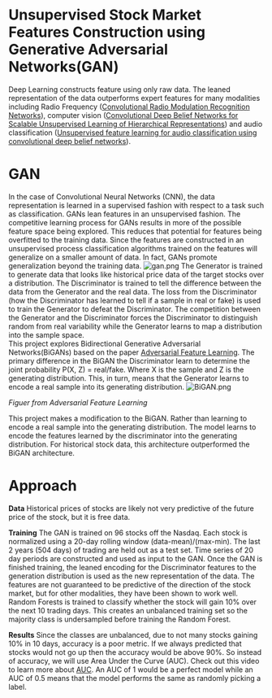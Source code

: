 # Unsupervised Stock Market Features Construction using Generative Adversarial Networks(GAN)
Deep Learning constructs feature using only raw data. The leaned representation of the data outperforms expert features for many modalities including Radio Frequency ([Convolutional Radio Modulation Recognition Networks](https://arxiv.org/pdf/1602.04105.pdf)), computer vision ([Convolutional Deep Belief Networks for Scalable Unsupervised Learning of Hierarchical Representations](https://www.cs.princeton.edu/~rajeshr/papers/icml09-ConvolutionalDeepBeliefNetworks.pdf)) and audio classification ([Unsupervised feature learning for audio classification using convolutional deep belief networks](http://www.robotics.stanford.edu/~ang/papers/nips09-AudioConvolutionalDBN.pdf)). 
# GAN 
In the case of Convolutional Neural Networks (CNN), the data representation is learned in a supervised fashion with respect to a task such as classification. GANs lean features in an unsupervised fashion. The competitive learning process for GANs results in more of the possible feature space being explored. This reduces that potential for features being overfitted to the training data. Since the features are constructed in an unsupervised process classification algorithms trained on the features will generalize on a smaller amount of data. In fact, GANs promote generalization beyond the training data. 
![gan.png]({{site.baseurl}}/media/gan.png)
The Generator is trained to generate data that looks like historical price data of the target stocks over a distribution. The Discriminator is trained to tell the difference between the data from the Generator and the real data. The loss from the Discriminator (how the Discriminator has learned to tell if a sample in real or fake) is used to train the Generator to defeat the Discriminator. The competition between the Generator and the Discriminator forces the Discriminator to distinguish random from real variability while the Generator learns to map a distribution into the sample space.    
This project explores Bidirectional Generative Adversarial Networks(BiGANs) based on the paper [Adversarial Feature Learning](https://arxiv.org/pdf/1605.09782.pdf). The primary difference in the BiGAN the Discriminator learn to determine the joint probability P(X, Z) = real/fake. Where X is the sample and Z is the generating distribution. This, in turn, means that the Generator learns to encode a real sample into its generating distribution.  ![BiGAN.png]({{site.baseurl}}/media/BiGAN.png)

*Figuer from Adversarial Feature Learning*


This project makes a modification to the BiGAN. Rather than learning to encode a real sample into the generating distribution. The model learns to encode the features learned by the discriminator into the generating distribution. For historical stock data, this architecture outperformed the BiGAN architecture. 
# Approach 

**Data**
Historical prices of stocks are likely not very predictive of the future price of the stock, but it is free data. 

**Training**
The GAN is trained on 96 stocks off the Nasdaq. Each stock is normalized using a 20-day rolling window (data-mean)/(max-min). The last 2 years (504 days) of trading are held out as a test set. Time series of 20 day periods are constructed and used as input to the GAN. Once the GAN is finished training, the leaned encoding for the Discriminator features to the generation distribution is used as the new representation of the data. The features are not guaranteed to be predictive of the direction of the stock market, but for other modalities, they have been shown to work well. Random Forests is trained to classify whether the stock will gain 10% over the next 10 trading days. This creates an unbalanced training set so the majority class is undersampled before training the Random Forest. 

**Results**
Since the classes are unbalanced, due to not many stocks gaining 10% in 10 days, accuracy is a poor metric. If we always predicted that stocks would not go up then the accuracy would be above 90%. So instead of accuracy, we will use Area Under the Curve (AUC). Check out this video to learn more about [AUC](http://www.dataschool.io/roc-curves-and-auc-explained/). An AUC of 1 would be a perfect model while an AUC of 0.5 means that the model performs the same as randomly picking a label. 
